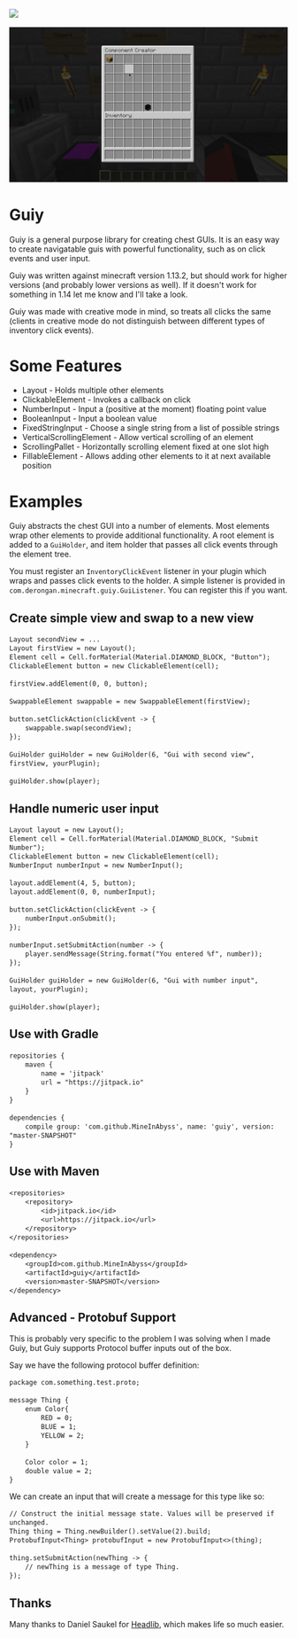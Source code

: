![](https://github.com/MineInAbyss/guiy/workflows/Java%20CI/badge.svg)

![](guiy.gif)

# Guiy

Guiy is a general purpose library for creating chest GUIs. It is an easy 
way to create navigatable guis with powerful functionality, such as
on click events and user input.

Guiy was written against minecraft version 1.13.2, but should work for higher
versions (and probably lower versions as well). If it doesn't work for something in
1.14 let me know and I'll take a look.



Guiy was made with creative mode in mind, so treats all clicks the same (clients in
creative mode do not distinguish between different types of inventory 
click events).

# Some Features
* Layout - Holds multiple other elements
* ClickableElement - Invokes a callback on click
* NumberInput - Input a (positive at the moment) floating point value
* BooleanInput - Input a boolean value
* FixedStringInput - Choose a single string from a list of possible strings
* VerticalScrollingElement - Allow vertical scrolling of an element
* ScrollingPallet - Horizontally scrolling element fixed at one slot high
* FillableElement - Allows adding other elements to it at next available position


# Examples

Guiy abstracts the chest GUI into a number of elements. Most elements
wrap other elements to provide additional functionality. A root element
is added to a `GuiHolder`, and item holder that passes all click events
through the element tree.

You must register an `InventoryClickEvent` listener in your plugin which
wraps and passes click events to the holder. A simple listener is provided
in `com.derongan.minecraft.guiy.GuiListener`. You can register this if
you want.

## Create simple view and swap to a new view
```
Layout secondView = ...
Layout firstView = new Layout();
Element cell = Cell.forMaterial(Material.DIAMOND_BLOCK, "Button");
ClickableElement button = new ClickableElement(cell);

firstView.addElement(0, 0, button);

SwappableElement swappable = new SwappableElement(firstView);

button.setClickAction(clickEvent -> {
    swappable.swap(secondView);
});

GuiHolder guiHolder = new GuiHolder(6, "Gui with second view", firstView, yourPlugin);

guiHolder.show(player);
```

## Handle numeric user input
```
Layout layout = new Layout();
Element cell = Cell.forMaterial(Material.DIAMOND_BLOCK, "Submit Number");
ClickableElement button = new ClickableElement(cell);
NumberInput numberInput = new NumberInput();

layout.addElement(4, 5, button);
layout.addElement(0, 0, numberInput);

button.setClickAction(clickEvent -> {
    numberInput.onSubmit();
});

numberInput.setSubmitAction(number -> {
    player.sendMessage(String.format("You entered %f", number));
});

GuiHolder guiHolder = new GuiHolder(6, "Gui with number input", layout, yourPlugin);

guiHolder.show(player);
```

## Use with Gradle
```
repositories {
    maven {
        name = 'jitpack'
        url = "https://jitpack.io"
    }
}

dependencies {
    compile group: 'com.github.MineInAbyss', name: 'guiy', version: "master-SNAPSHOT"
}
```

## Use with Maven
```
<repositories>
    <repository>
        <id>jitpack.io</id>
        <url>https://jitpack.io</url>
    </repository>
</repositories>

<dependency>
    <groupId>com.github.MineInAbyss</groupId>
    <artifactId>guiy</artifactId>
    <version>master-SNAPSHOT</version>
</dependency>
```

## Advanced - Protobuf Support
This is probably very specific to the problem I was solving when I made Guiy, 
but Guiy supports Protocol buffer inputs out of the box. 

Say we have the following protocol buffer definition:

```
package com.something.test.proto;

message Thing {
    enum Color{
        RED = 0;
        BLUE = 1;
        YELLOW = 2;
    }
    
    Color color = 1;
    double value = 2;
}
```

We can create an input that will create a message for this type like so:

```
// Construct the initial message state. Values will be preserved if unchanged.
Thing thing = Thing.newBuilder().setValue(2).build;
ProtobufInput<Thing> protobufInput = new ProtobufInput<>(thing);

thing.setSubmitAction(newThing -> {
    // newThing is a message of type Thing.
});
```

## Thanks

Many thanks to Daniel Saukel for [Headlib](https://github.com/DRE2N/HeadLib), which 
makes life so much easier.